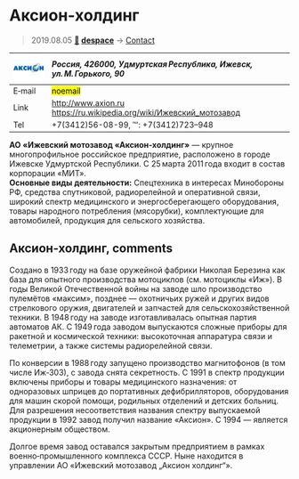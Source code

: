 # Аксион‑холдинг
> 2019.08.05 **[🚀](../index/index.md) [despace](index.md)** → [Contact](contact.md)

|[![](f/contact/a/axion_logo1_thumb.jpg)](f/contact/a/axion_logo1.png)|*Россия, 426000, Удмуртская Республика, Ижевск, ул. М. Горького, 90*|
|:--|:--|
|E‑mail| <mark>noemail</mark> |
|Link| <http://www.axion.ru><br> <https://ru.wikipedia.org/wiki/Ижевский_мотозавод> |
|Tel| +7(3412)56-08-99, ℻: +7(3412)723–948 |

**АО «Ижевский мотозавод «Аксион‑холдинг»** — крупное многопрофильное российское предприятие, расположено в городе Ижевске Удмуртской Республики. С 25 марта 2011 года входит в состав корпорации «МИТ».  
**Основные виды деятельности:** Спецтехника в интересах Минобороны РФ, средства спутниковой, радиорелейной и оперативной связи, широкий спектр медицинского и энергосберегающего оборудования, товары народного потребления (мясорубки), комплектующие для автомобилей, продукция для сельского хозяйства.

<p style="page-break-after:always"> </p>

## Аксион‑холдинг, comments

Создано в 1933 году на базе оружейной фабрики Николая Березина как база для опытного производства мотоциклов (см. мотоциклы «Иж»). В годы Великой Отечественной войны на заводе шло производство пулемётов «максим», позднее — охотничьих ружей и других видов стрелкового оружия, двигателей и запчастей для сельскохозяйственной техники. В 1948 году на заводе изготавливалась опытная партия автоматов АК. С 1949 года заводом выпускаются сложные приборы для ракетной и космической техники: высокоточная аппаратура связи и телеметрии, а также системы радиорелейной связи.

По конверсии в 1988 году запущено производство магнитофонов (в том числе Иж‑303), с завода снята секретность. С 1991 в спектр продукции включены приборы и товары медицинского назначения: от одноразовых шприцев до портативных дефибрилляторов, оборудования для машин скорой помощи, родильных отделений и детских больниц. Для разрешения несоответствия названия спектру выпускаемой продукции в 1992 завод получил название «Аксион». С 1994 — является акционерным обществом.

Долгое время завод оставался закрытым предприятием в рамках военно‑промышленного комплекса СССР. Ныне находится в управлении АО «Ижевский мотозавод „Аксион холдинг“».
